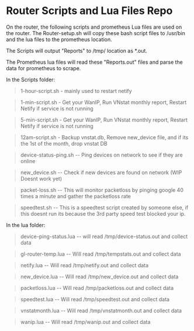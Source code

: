 # Router Scripts and Lua Files Repo




On the router, the following scripts and prometheus Lua files are used on the router. The Router-setup.sh will copy these bash script files to /usr/bin and the lua files to the prometheus location. 

The Scripts will output "Reports" to /tmp/ location as *.out. 

The Prometheus lua files will read these "Reports.out" files and parse the data for prometheus to scrape. 

In the Scripts folder:
  >1-hour-script.sh - mainly used to restart netify
  
  >1-min-script.sh - Get your WanIP, Run VNstat monthly report, Restart Netify if service is not running
  
  >5-min-script.sh - Get your WanIP, Run VNstat monthly report, Restart Netify if service is not running
  
  >12am-script.sh - Backup vnstat.db, Remove new_device file, and if its the 1st of the month, drop vnstat DB
  
  >device-status-ping.sh -- Ping devices on network to see if they are online
  
  >new_device.sh -- Check if new devices are found on network (WIP Doesnt work yet)
  
  >packet-loss.sh -- This will monitor packetloss by pinging google 40 times a minute and gather the packetloss rate
  
  >speedtest.sh -- This is a speedtest script created by someone else, if this doesnt run its because the 3rd party speed test blocked your ip. 
  
  In the lua folder:
  >device-ping-status.lua -- will read /tmp/device-status.out and collect data

>gl-router-temp.lua -- Will read /tmp/tempstats.out and collect data

>netify.lua -- Will read /tmp/netify.out and collect data

>new_device.lua -- Will read /tmp/new_device.out and collect data

>packetloss.lua -- Will read /tmp/packetloss.out and collect data

>speedtest.lua -- Will read /tmp/speedtest.out and collect data

>vnstatmonth.lua -- Will read /tmp/vnstatmonth.out and collect data

>wanip.lua -- Will read /tmp/wanip.out and collect data


 

